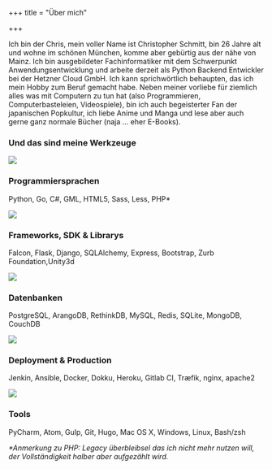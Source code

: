 +++
title = "Über mich"

+++


Ich bin der Chris, mein voller Name ist Christopher Schmitt, bin 26 Jahre alt und wohne im schönen München, komme aber gebürtig aus der nähe von Mainz. Ich bin ausgebildeter Fachinformatiker mit dem Schwerpunkt Anwendungsentwicklung und arbeite derzeit als Python Backend Entwickler bei der Hetzner Cloud GmbH. Ich kann sprichwörtlich behaupten, das ich mein Hobby zum Beruf gemacht habe.
Neben meiner vorliebe für ziemlich alles was mit Computern zu tun hat (also Programmieren, Computerbasteleien, Videospiele), bin ich auch begeisterter Fan der japanischen Popkultur, ich liebe Anime und Manga und lese aber auch gerne ganz normale Bücher (naja ... eher E-Books).

### Und das sind meine Werkzeuge
<div class="row">
  <div class="column-50">
    <div class="me">
      <img src="/img/icons/languages.svg">
      <h3>Programmiersprachen</h3>
      <p>Python, Go, C#, GML, HTML5, Sass, Less, PHP* </p>
    </div>
  </div>
  <div class="column-50">
    <div class="me">
      <img src="/img/icons/frameworks.svg">
      <h3>Frameworks, SDK & Librarys</h3>
      <p>Falcon, Flask, Django, SQLAlchemy, Express, Bootstrap, Zurb Foundation,Unity3d</p>
    </div>
  </div>
</div>
<div class="row">
  <div class="column-50">
    <div class="me">
      <img src="/img/icons/databases.svg">
      <h3>Datenbanken</h3>
      <p>PostgreSQL, ArangoDB, RethinkDB, MySQL, Redis, SQLite, MongoDB, CouchDB</p>
    </div>
  </div>
  <div class="column-50">
    <div class="me">
      <img src="/img/icons/deployment.svg">
      <h3>Deployment & Production</h3>
      <p>Jenkin, Ansible, Docker, Dokku, Heroku, Gitlab CI, Træfik, nginx, apache2</p>
    </div>
  </div>
</div>
<div class="row">
  <div class="column-100">
    <div class="me">
      <img src="/img/icons/tools.svg">
      <h3>Tools</h3>
      <p>PyCharm, Atom, Gulp, Git, Hugo, Mac OS X, Windows, Linux, Bash/zsh</p>
    </div>
  </div>
  <i>*Anmerkung zu PHP: Legacy überbleibsel das ich nicht mehr nutzen will, der Vollständigkeit halber aber aufgezählt wird.</i>
